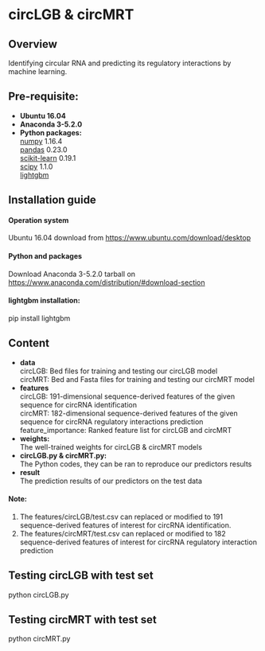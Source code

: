 # circLGB & circMRT 
## Overview
Identifying circular RNA and predicting its regulatory interactions by machine learning.

## Pre-requisite:  
* **Ubuntu 16.04**
* **Anaconda 3-5.2.0**
* **Python packages:**   
  [numpy](https://numpy.org/) 1.16.4  
  [pandas](https://pandas.pydata.org/) 0.23.0  
  [scikit-learn](https://scikit-learn.org/stable/) 0.19.1  
  [scipy](https://www.scipy.org/) 1.1.0   
  [lightgbm](https://github.com/Microsoft/LightGBM) 
  
## Installation guide
#### **Operation system**  
Ubuntu 16.04 download from https://www.ubuntu.com/download/desktop  
#### **Python and packages**  
Download Anaconda 3-5.2.0 tarball on https://www.anaconda.com/distribution/#download-section  
#### **lightgbm installation:**  
pip install lightgbm  
  
## Content  
* **data**   
  circLGB: Bed files for training and testing our circLGB model  
  circMRT: Bed and Fasta files for training and testing our circMRT model  
* **features**   
  circLGB: 191-dimensional sequence-derived features of the given sequence for circRNA identification    
  circMRT: 182-dimensional sequence-derived features of the given sequence for circRNA regulatory interactions prediction  
  feature_importance: Ranked feature list for circLGB and circMRT  
* **weights:**   
  The well-trained weights for circLGB & circMRT models        
* **circLGB.py & circMRT.py:**   
  The Python codes, they can be ran to reproduce our predictors results
* **result**     
  The prediction results of our predictors on the test data    
#### **Note:**    
1. The features/circLGB/test.csv can replaced or modified to 191 sequence-derived features of interest for circRNA identification. 
2. The features/circMRT/test.csv can replaced or modified to 182 sequence-derived features of interest for circRNA regulatory interaction prediction

## Testing circLGB with test set
python circLGB.py

## Testing circMRT with test set
python circMRT.py


